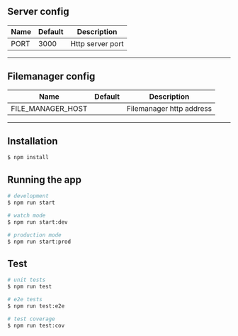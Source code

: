 ## Server config
| Name  | Default  | Description  |
|---|---|---|
| PORT  | 3000  | Http server port  |
---

## Filemanager config
| Name  | Default  | Description  |
|---|---|---|
| FILE_MANAGER_HOST  |  | Filemanager http address  |
---

## Installation

```bash
$ npm install
```

## Running the app

```bash
# development
$ npm run start

# watch mode
$ npm run start:dev

# production mode
$ npm run start:prod
```

## Test

```bash
# unit tests
$ npm run test

# e2e tests
$ npm run test:e2e

# test coverage
$ npm run test:cov
```